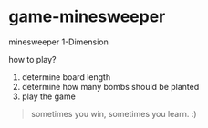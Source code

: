 # game-minesweeper

minesweeper 1-Dimension

how to play?
1. determine board length
2. determine how many bombs should be planted
3. play the game
  > sometimes you win, sometimes you learn. :)
